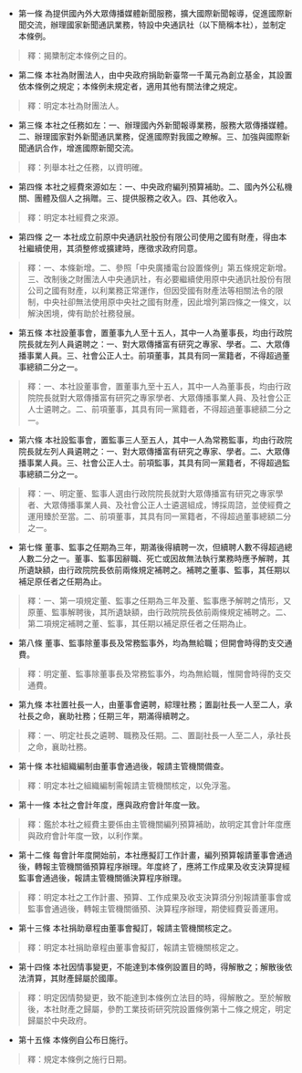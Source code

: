 * 第一條 為提供國內外大眾傳播媒體新聞服務，擴大國際新聞報導，促進國際新聞交流，辦理國家新聞通訊業務，特設中央通訊社（以下簡稱本社），並制定本條例。

> 釋：揭櫫制定本條例之目的。

* 第二條 本社為財團法人，由中央政府捐助新臺幣一千萬元為創立基金，其設置依本條例之規定；本條例未規定者，適用其他有關法律之規定。

> 釋：明定本社為財團法人。

* 第三條 本社之任務如左：一、辦理國內外新聞報導業務，服務大眾傳播媒體。二、辦理國家對外新聞通訊業務，促進國際對我國之瞭解。三、加強與國際新聞通訊合作，增進國際新聞交流。

> 釋：列舉本社之任務，以資明確。

* 第四條 本社之經費來源如左：一、中央政府編列預算補助。二、國內外公私機關、團體及個人之捐贈。三、提供服務之收入。四、其他收入。

> 釋：明定本社經費之來源。

* 第四條 之一 本社成立前原中央通訊社股份有限公司使用之國有財產，得由本社繼續使用，其須整修或擴建時，應徵求政府同意。

> 釋：一、本條新增。二、參照「中央廣播電台設置條例」第五條規定新增。三、改制後之財團法人中央通訊社，有必要繼續使用原中央通訊社股份有限公司之國有財產，以利業務正常運作，但因受國有財產法等相關法令的限制，中央社卻無法使用原中央社之國有財產，因此增列第四條之一條文，以解決困境，俾有助於社務發展。

* 第五條 本社設董事會，置董事九人至十五人，其中一人為董事長，均由行政院院長就左列人員遴聘之：一、對大眾傳播富有研究之專家、學者。二、大眾傳播事業人員。三、社會公正人士。前項董事，其具有同一黨籍者，不得超過董事總額二分之一。

> 釋：一、本社設董事會，置董事九至十五人，其中一人為董事長，均由行政院院長就對大眾傳播富有研究之專家學者、大眾傳播事業人員、及社會公正人士遴聘之。二、前項董事，其具有同一黨籍者，不得超過董事總額二分之一。

* 第六條 本社設監事會，置監事三人至五人，其中一人為常務監事，均由行政院院長就左列人員遴聘之：一、對大眾傳播富有研究之專家、學者。二、大眾傳播事業人員。三、社會公正人士。前項監事，其具有同一黨籍者，不得超過監事總額二分之一。

> 釋：一、明定董、監事人選由行政院院長就對大眾傳播富有研究之專家學者、大眾傳播事業人員、及社會公正人士遴選組成，博採周諮，並使經費之運用臻於至當。二、前項董事，其具有同一黨籍者，不得超過董事總額二分之一。

* 第七條 董事、監事之任期為三年，期滿後得續聘一次，但續聘人數不得超過總人數二分之一。董事、監事因辭職、死亡或因故無法執行業務時應予解聘，其所遺缺額，由行政院院長依前兩條規定補聘之。補聘之董事、監事，其任期以補足原任者之任期為止。

> 釋：一、第一項規定董、監事之任期為三年及董、監事應予解聘之情形，又原董、監事解聘後，其所遺缺額，由行政院院長依前兩條規定補聘之。二、第二項規定補聘之董、監事，其任期以補足原任者之任期為止。

* 第八條 董事、監事除董事長及常務監事外，均為無給職；但開會時得酌支交通費。

> 釋：明定董、監事除董事長及常務監事外，均為無給職，惟開會時得酌支交通費。

* 第九條 本社置社長一人，由董事會遴聘，綜理社務；置副社長一人至二人，承社長之命，襄助社務；任期三年，期滿得續聘之。

> 釋：一、明定社長之遴聘、職務及任期。二、置副社長一人至二人，承社長之命，襄助社務。

* 第十條 本社組織編制由董事會通過後，報請主管機關備查。

> 釋：明定本社之組織編制需報請主管機關核定，以免浮濫。

* 第十一條 本社之會計年度，應與政府會計年度一致。

> 釋：鑑於本社之經費主要係由主管機關編列預算補助，故明定其會計年度應與政府會計年度一致，以利作業。

* 第十二條 每會計年度開始前，本社應擬訂工作計畫，編列預算報請董事會通過後，轉報主管機關循預算程序辦理。年度終了，應將工作成果及收支決算提經監事會通過後，報請主管機關循決算程序辦理。

> 釋：明定本社之工作計畫、預算、工作成果及收支決算須分別報請董事會或監事會通過後，轉報主管機關循預、決算程序辦理，期使經費妥善運用。

* 第十三條 本社捐助章程由董事會擬訂，報請主管機關核定之。

> 釋：明定本社捐助章程由董事會擬訂，報請主管機關核定之。

* 第十四條 本社因情事變更，不能達到本條例設置目的時，得解散之；解散後依法清算，其財產歸屬於國庫。

> 釋：明定因情勢變更，致不能達到本條例立法目的時，得解散之。至於解散後，本社財產之歸屬，參酌工業技術研究院設置條例第十二條之規定，明定歸屬於中央政府。

* 第十五條 本條例自公布日施行。

> 釋：規定本條例之施行日期。

